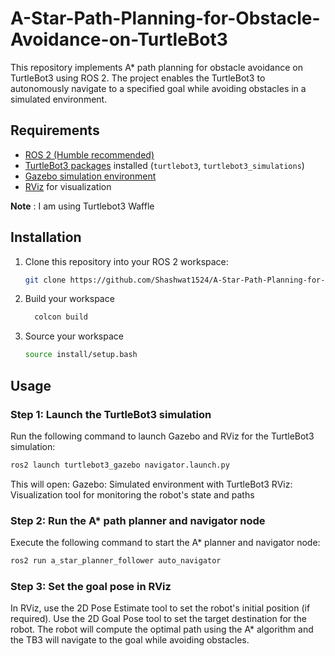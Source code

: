 # A-Star-Path-Planning-for-Obstacle-Avoidance-on-TurtleBot3

This repository implements A* path planning for obstacle avoidance on TurtleBot3 using ROS 2. The project enables the TurtleBot3 to autonomously navigate to a specified goal while avoiding obstacles in a simulated environment.

## Requirements

- [ROS 2 (Humble recommended)](https://docs.ros.org/en/humble/Installation.html)
- [TurtleBot3 packages]([https://emanual.robotis.com/docs/en/platform/turtlebot3/quick-start/](https://emanual.robotis.com/docs/en/platform/turtlebot3/simulation/)) installed (`turtlebot3`, `turtlebot3_simulations`)
- [Gazebo simulation environment](https://gazebosim.org/)
- [RViz](https://docs.ros.org/en/rolling/Tutorials/Using-RViz-with-SLAM.html) for visualization

**Note** : I am using Turtlebot3 Waffle
## Installation

1. Clone this repository into your ROS 2 workspace:
   ```bash
   git clone https://github.com/Shashwat1524/A-Star-Path-Planning-for-Obstacle-Avoidance-on-TurtleBot3.git
   ```

2. Build your workspace

   ```bash
     colcon build
   ```
   
3. Source  your workspace
   ```bash
   source install/setup.bash
   ```

## Usage
### Step 1: Launch the TurtleBot3 simulation
Run the following command to launch Gazebo and RViz for the TurtleBot3 simulation:

```bash
ros2 launch turtlebot3_gazebo navigator.launch.py
```

This will open:
Gazebo: Simulated environment with TurtleBot3
RViz: Visualization tool for monitoring the robot's state and paths

### Step 2: Run the A* path planner and navigator node
Execute the following command to start the A* planner and navigator node:

```bash
ros2 run a_star_planner_follower auto_navigator
```

### Step 3: Set the goal pose in RViz
In RViz, use the 2D Pose Estimate tool to set the robot's initial position (if required).
Use the 2D Goal Pose tool to set the target destination for the robot.
The robot will compute the optimal path using the A* algorithm and the TB3 will navigate to the goal while avoiding obstacles.


